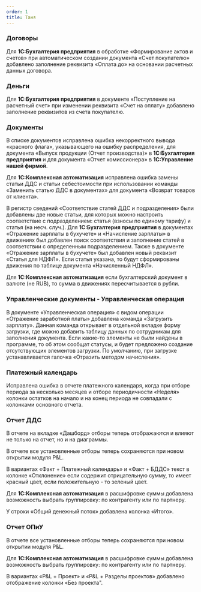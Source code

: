 ```yaml
---
order: 1
title: Таня
---
```


### **Договоры**

Для **1С:Бухгалтерия предприятия** в обработке «Формирование актов и счетов» при автоматическом создании документа «Счет покупателю» добавлено заполнение реквизита «Оплата до» на основании расчетных данных договора.



### **Деньги**

Для **1С:Бухгалтерия предприятия** в документе «Поступление на расчетный счет» при изменении реквизита «Счет на оплату» добавлено заполнение реквизитов из счета покупателю.



### **Документы**

В списке документов исправлена ошибка некорректного вывода «красного флага», указывающего на ошибку распределения, для документа «Выпуск продукции (Отчет производства)» в **1С:Бухгалтерия предприятия** и для документа «Отчет комиссионера» в **1С:Управление нашей фирмой**.

Для **1С:Комплексная автоматизация** исправлена ошибка замены статьи ДДС и статьи себестоимости при использовании команды «Заменить статью ДДС в документах» для документа «Возврат товаров от клиента».

В регистр сведений «Соответствие статей ДДС и подразделения» были добавлены две новые статьи, для которых можно настроить соответствие с подразделением: статья (взносы по единому тарифу) и  статья (на несч. случ.). Для **1С:Бухгалтерия предприятия** в документах «Отражение зарплаты в бухучете» и «Начисление зарплаты» в движениях был добавлен поиск соответствия и заполнение статей в соответствии с определенным подразделением. Также в документе «Отражение зарплаты в бухучете» был добавлен новый реквизит «Статья для НДФЛ». Если статья указана, то будут сформированы движения по таблице документа «Начисленный НДФЛ».

Для **1С:Комплексная автоматизация** если бухгалтерский документ в валюте (не RUB), то сумма в движениях пересчитывается в рубли.



### Управленческие документы - Управленческая операция

В документе «Управленческая операция» с видом операции «Отражение заработной платы» добавлена команда «Загрузить зарплату». Данная команда открывает в отдельной вкладке форму загрузки, где можно добавить таблицу данных по сотрудникам для заполнения документа. Если какие-то элементы не были найдены в программе, то об этом сообщат статусы, и будет предложено создание отсутствующих элементов загрузки. По умолчанию, при загрузке устанавливается галочка «Отразить методом начисления».



### **Платежный календарь**

Исправлена ошибка в отчете платежного календаря, когда при отборе периода за несколько месяцев  и отборе периодичности «Неделя» колонки остатков на начало и на конец периода не совпадали с колонками основного отчета.



### **Отчет ДДС**

В отчете на вкладке «Дашборд» отборы теперь отображаются и влияют не только на отчет, но и на диаграммы.

В отчете  все установленные отборы теперь сохраняются при новом открытии модуля P&L.

В вариантах «Факт + Платежный календарь» и «Факт + БДДС» текст в колонке «Отклонение» если содержит отрицательную сумму, то имеет красный цвет, если положительную - то зеленый цвет.

Для **1С:Комплексная автоматизация** в расшифровке суммы добавлена возможность выбрать группировку: по контрагенту или по партнеру.

У строки «Общий денежный поток» добавлена колонка «Итого».



### **Отчет ОПиУ**

В отчете  все установленные отборы теперь сохраняются при новом открытии модуля P&L.

Для **1С:Комплексная автоматизация** в расшифровке суммы добавлена возможность выбрать группировку: по контрагенту или по партнеру.

В вариантах «P&L + Проект» и «P&L + Разделы проектов» добавлено отображение колонки «Без проекта". 